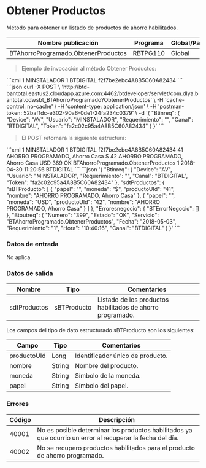 # Obtener Productos 

Método para obtener un listado de productos de ahorro habilitados. 

Nombre publicación | Programa | Global/País 
--------- | ----------- | ----------- 
BTAhorroProgramado.ObtenerProductos | RBTPG110 | Global 

> Ejemplo de invocación al método Obtener Productos: 

<code-group> 
<code-block title="XML" active> 
```xml 
<soapenv:Envelope xmlns:soapenv="http://schemas.xmlsoap.org/soap/envelope/" xmlns:bts="http://uy.com.dlya.bantotal/BTSOA/"> 
   <soapenv:Header/> 
   <soapenv:Body> 
      <bts:BTAhorroProgramado.ObtenerProductos> 
         <bts:Btinreq> 
            <bts:Device>1</bts:Device> 
            <bts:Usuario>MINSTALADOR</bts:Usuario> 
            <bts:Requerimiento>1</bts:Requerimiento> 
            <bts:Canal>BTDIGITAL</bts:Canal> 
            <bts:Token>f2f7be2ebc4A8B5C60A82434</bts:Token> 
         </bts:Btinreq> 
      </bts:BTAhorroProgramado.ObtenerProductos> 
   </soapenv:Body> 
</soapenv:Envelope> 
``` 
</code-block> 

<code-block title="JSON"> 
```json 
curl -X POST \ 
  'http://btd-bantotal.eastus2.cloudapp.azure.com:4462/btdeveloper/servlet/com.dlya.bantotal.odwsbt_BTAhorroProgramado?ObtenerProductos' \ 
  -H 'cache-control: no-cache' \ 
  -H 'content-type: application/json' \ 
  -H 'postman-token: 52baf1dc-e302-90a6-0de1-24fa234c0379' \ 
  -d '{ 
	"Btinreq": { 
		"Device": "AV", 
		"Usuario": "MINSTALADOR", 
		"Requerimiento": "", 
		"Canal": "BTDIGITAL", 
		"Token": "fa2c02c95a4A8B5C60A82434" 
	} 
	}' 
``` 
</code-block> 
</code-group> 

> El POST retornará la siguiente estructura: 

<code-group> 
<code-block title="XML" active> 
```xml 
<SOAP-ENV:Envelope xmlns:SOAP-ENV="http://schemas.xmlsoap.org/soap/envelope/" xmlns:xsd="http://www.w3.org/2001/XMLSchema" xmlns:SOAP-ENC="http://schemas.xmlsoap.org/soap/encoding/" xmlns:xsi="http://www.w3.org/2001/XMLSchema-instance"> 
   <SOAP-ENV:Body> 
      <BTAhorroProgramado.ObtenerProductosResponse xmlns="http://uy.com.dlya.bantotal/BTSOA/"> 
         <Btinreq> 
            <Device>1</Device> 
            <Usuario>MINSTALADOR</Usuario> 
            <Requerimiento>1</Requerimiento> 
            <Canal>BTDIGITAL</Canal> 
            <Token>f2f7be2ebc4A8B5C60A82434</Token> 
         </Btinreq> 
         <sdtProductos> 
            <sBTProducto> 
               <productoUId>41</productoUId> 
               <nombre>AHORRO PROGRAMADO, Ahorro Casa</nombre> 
               <moneda>$</moneda> 
               <papel/> 
            </sBTProducto> 
            <sBTProducto> 
               <productoUId>42</productoUId> 
               <nombre>AHORRO PROGRAMADO, Ahorro Casa</nombre> 
               <moneda>USD</moneda> 
               <papel/> 
            </sBTProducto> 
         </sdtProductos> 
         <Erroresnegocio></Erroresnegocio> 
         <Btoutreq> 
            <Numero>369</Numero> 
            <Estado>OK</Estado> 
            <Servicio>BTAhorroProgramado.ObtenerProductos</Servicio> 
            <Requerimiento>1</Requerimiento> 
            <Fecha>2018-04-30</Fecha> 
            <Hora>11:20:56</Hora> 
            <Canal>BTDIGITAL</Canal> 
         </Btoutreq> 
      </BTAhorroProgramado.ObtenerProductosResponse> 
   </SOAP-ENV:Body> 
</SOAP-ENV:Envelope> 
``` 
</code-block> 

<code-block title="JSON"> 
```json 
'{ 
	"Btinreq": { 
		"Device": "AV", 
		"Usuario": "MINSTALADOR", 
		"Requerimiento": "", 
		"Canal": "BTDIGITAL", 
		"Token": "fa2c02c95a4A8B5C60A82434" 
	}, 
    "sdtProductos": { 
        "sBTProducto": [ 
            { 
                "papel": "", 
                "moneda": "$", 
                "productoUId": "41", 
                "nombre": "AHORRO PROGRAMADO, Ahorro Casa" 
            }, 
            { 
                "papel": "", 
                "moneda": "USD", 
                "productoUId": "42", 
                "nombre": "AHORRO PROGRAMADO, Ahorro Casa" 
            } 
        ] 
    }, 
    "Erroresnegocio": { 
        "BTErrorNegocio": [] 
    }, 
    "Btoutreq": { 
        "Numero": "399", 
        "Estado": "OK", 
        "Servicio": "BTAhorroProgramado.ObtenerProductos", 
        "Fecha": "2018-05-03", 
        "Requerimiento": "1", 
        "Hora": "10:40:16", 
        "Canal": "BTDIGITAL" 
    } 
}' 
``` 
</code-block> 
</code-group>  

### Datos de entrada 

No aplica. 

### Datos de salida 

Nombre | Tipo | Comentarios 
--------- | ----------- | ----------- 
sdtProductos | sBTProducto | Listado de los productos habilitados de ahorro programado.  

Los campos del tipo de dato estructurado sBTProducto son los siguientes: 

Campo | Tipo | Comentarios 
--------- | ----------- | ----------- 
productoUId | Long | Identificador único de producto. 
nombre | String | Nombre del producto. 
moneda | String | Símbolo de la moneda. 
papel | String | Símbolo del papel. 

### Errores 

Código | Descripción 
--------- | ----------- 
40001 | No es posible determinar los productos habilitados ya que ocurrio un error al recuperar la fecha del día. 
40002 | No se recupero productos habilitados para el producto de ahorro programado. 

 
